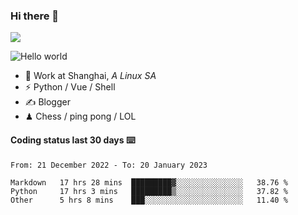 ### Hi there 👋
![](https://komarev.com/ghpvc/?username=Xuhandsome)


<img src="https://github-readme-stats.vercel.app/api?username=XuHandsome&show_icons=true&theme=merko" alt="Hello world">

<br/>

- 🍻  Work at Shanghai, _A Linux SA_
- ⚡  Python / Vue / Shell
- ✍️  Blogger
- ♟  Chess / ping pong / LOL

#### Coding status last 30 days ⌨️

<!--START_SECTION:waka-->

```text
From: 21 December 2022 - To: 20 January 2023

Markdown   17 hrs 28 mins  █████████▓░░░░░░░░░░░░░░░   38.76 %
Python     17 hrs 3 mins   █████████▒░░░░░░░░░░░░░░░   37.82 %
Other      5 hrs 8 mins    ███░░░░░░░░░░░░░░░░░░░░░░   11.40 %
```

<!--END_SECTION:waka-->
